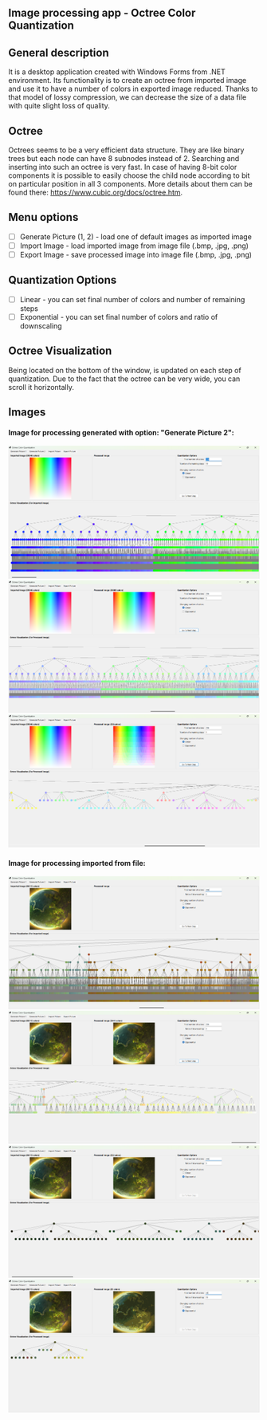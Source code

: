 ## Image processing app - Octree Color Quantization

## General description
It is a desktop application created with Windows Forms from .NET environment. Its functionality is to create an octree from imported image and use it to have a number of colors in exported image reduced. Thanks to that model of lossy compression, we can decrease the size of a data file with quite slight loss of quality.

## Octree
Octrees seems to be a very efficient data structure. They are like binary trees but each node can have 8 subnodes instead of 2. Searching and inserting into such an octree is very fast. In case of having 8-bit color components it is possible to easily choose the child node according to bit on particular position in all 3 components. More details about them can be found there: https://www.cubic.org/docs/octree.htm.

## Menu options
- [ ] Generate Picture (1, 2) - load one of default images as imported image
- [ ] Import Image - load imported image from image file (.bmp, .jpg, .png)
- [ ] Export Image - save processed image into image file (.bmp, .jpg, .png)

## Quantization Options
- [ ] Linear - you can set final number of colors and number of remaining steps
- [ ] Exponential - you can set final number of colors and ratio of downscaling

## Octree Visualization
Being located on the bottom of the window, is updated on each step of quantization. Due to the fact that the octree can be very wide, you can scroll it horizontally.

## Images

#### Image for processing generated with option: "Generate Picture 2":
![Image 1](Images/image_1_1.png)
![Image 1](Images/image_1_2.png)
![Image 1](Images/image_1_3.png)

#### Image for processing imported from file:
![Image 2](Images/image_2_1.png)
![Image 2](Images/image_2_2.png)
![Image 2](Images/image_2_3.png)
![Image 2](Images/image_2_4.png)
